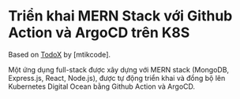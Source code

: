 # Triển khai MERN Stack với Github Action và ArgoCD trên K8S

Based on [TodoX](https://github.com/mtikcode/mtikcode_todoX.git) by [mtikcode].

Một ứng dụng full-stack được xây dựng với MERN stack (MongoDB, Express.js, React, Node.js), được tự động triển khai và đồng bộ lên Kubernetes Digital Ocean bằng Github Action và ArgoCD.
